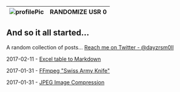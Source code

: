 |![profilePic](assets/profilePic.jpg) | RANDOMIZE USR 0 |
|-------------------------------------|-----------------|


And so it all started... 
---- 

A random collection of posts... [Reach me on Twitter - @dayzrsm0ll][1]

2017-02-11 - [Excel table to Markdown][4]

2017-01-31 - [FFmpeg "Swiss Army Knife"][2]

2017-01-31 - [JPEG Image Compression][3]

[1]:	https://twitter.com/dayzrsm0ll
[2]:	Knowledgebase/ffmpeg.html
[3]:	Knowledgebase/imageCompression.html
[4]:    https://github.com/apfernandes/excelToMarkdown